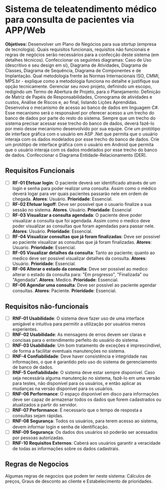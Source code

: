# Sistema de teleatendimento médico para consulta de pacientes via APP/Web

**Objetivos:** Desenvolver um Plano de Negócios para sua *startup* (empresa de tecnologia). Quais requisitos funcionais, requisitos não funcionais e regras de negócios serão necessários para a confecção deste sistema (em detalhes técnicos). Confeccionar os seguintes diagramas: Caso de Uso (descritivo e seu design em 
si), Diagrama de Atividades, Diagrama de Classes, Diagrama de Sequência, Diagrama de 
Componentes e de Implantação. Qual metodologia frente às Normas Internacionais ISO, CMMI, MPS.br - explique como a metodologia funciona no detalhe e justifique sua opção tecnicamente. Gerenciar seu novo projeto, definindo um escopo, redigindo um Termo de Abertura de Projeto, para o Planejamento: Definição de Matriz 
de Papéis de Responsabilidades, Cronograma de atividades e custos, Análise de Riscos e, ao final, listando Lições Aprendidas. Desenvolva o mecanismo de acesso ao banco de dados em linguagem C#. Esse 
mecanismo será o responsável por oferecer acesso a um trecho do banco de dados 
por parte do resto do sistema. Sempre que um trecho do sistema precisar acessar esse trecho do banco de dados, deverá fazê-lo por meio desse mecanismo desenvolvido por sua equipe. Crie um protótipo de interface gráfica com o usuário em ASP .Net que permita que o usuário interaja com os dados modelados por esse trecho do banco de dados. Crie um protótipo de interface gráfica com o usuário em Android que permita que 
o usuário interaja com os dados modelados por esse trecho do banco de dados. Confeccionar o Diagrama Entidade-Relacionamento (DER).

## Requisitos Funcionais
- [ ] **RF-01 Efetuar login**: O paciente deverá ser identificado através de um login e senha para poder realizar uma consulta. Assim como o médico deverá logar para ver quais pacientes passarão nele em ordem de chegada. **Atores**: Usuário. **Prioridade**: Essencial.
- [ ] **RF-02 Efetuar logoff**: Deve ser possivel que o usuario finalize a sua sessão no sistema. **Atores**. Usuário. **Prioridade**: Essencial 
- [ ] **RF-03 Visualizar a consulta agendada**: O paciente deve poder visualizar a consulta que foi agendada. Assim como o medico deve poder visualizar as consultas que foram agendadas para passar nele. **Atores**: Usuário. **Prioridade**: Essencial.
- [ ] **RF-04 Visualizar consultas que já foram finalizadas**: Deve ser possivel ao paciente visualizar as consultas que já foram finalizadas. **Atores**: Usuario. **Prioridade**: Essencial.
- [ ] **RF-05 Visualizar detalhes da consulta**: Tanto ao paciente; quanto ao medico deve ser possivel visualizar detalhes da consulta. **Atores**: Usuário. **Prioridade**: Essencial.
- [ ] **RF-06 Alterar o estado da consulta**: Deve ser possivel ao medico alterar o estado da consulta para: "Em progresso", "Finalizada" ou "Agendada". **Atores**: Medico. **Prioridade**: Essencial.
- [ ] **RF-06 Agendar uma consulta**: Deve ser possivel ao paciente agendar consultas. **Atores**: Paciente. **Prioridade**: Essencial.

## Requisitos não-funcionais
- [ ] **RNF-01 Usabilidade**: O sistema deve fazer uso de uma interface amigável e intuitiva para permitir a utilização por usuários menos experientes.
- [ ] **RNF-02 Usabilidade**: As mensagens de erros devem ser claras e concisas para o entendimento perfeito do usuário do sistema.
- [ ] **RNF-03 Usabilidade**: Um bom tratamento de exceções é imprescindível, de forma a facilitar eventuais manutenções no sistema.
- [ ] **RNF-4 Confiabilidade**: Deve haver consistência e integridade nas informações, o que é garantido pelo uso do sistema de gerenciamento de banco de dados.
- [ ] **RNF-5 Confiabilidade**: O sistema deve estar sempre disponível. Caso seja necessária alguma manutenção no sistema, fazê-lo em uma versão para testes, não disponível para os usuários, e então aplicar as mudanças na versão disponível para os usuários.
- [ ] **RNF-06 Performance**: O espaço disponível em disco para informações deve ser capaz de armazenar todos os dados que forem cadastrados ou atualizados a partir do servidor.
- [ ] **RNF-07 Performance**: É necessario que o tempo de resposta a consultas sejam rápidas.
- [ ] **RNF-08 Segurança**: Todos os usuários, para terem acesso ao sistema, devem informar login e senha de identificação.
- [ ] **RNF-09 Segurança**: Os dados dos usuários só poderão ser acessados por pessoas autorizadas.
- [ ] **RNF-10 Requisitos Externos**: Caberá aos usuários garantir a veracidade de todas as informações sobre os dados cadastrais.

## Regras de Negocios
Algumas regras de negocios que podem ter neste sistema: Cálculos de preços, Graus de desconto ao cliente e Estabelecimento de prioridades.
